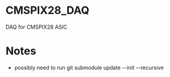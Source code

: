 # CMSPIX28_DAQ
DAQ for CMSPIX28 ASIC

# Notes
- possibly need to run git submodule update --init --recursive